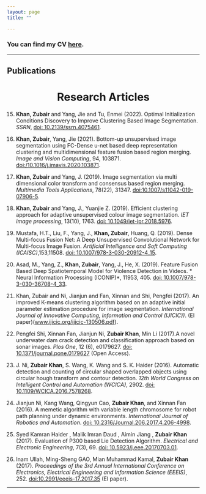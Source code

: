 ```yaml
---
layout: page
title: ""

---
```


### You can find my CV [here](zubairkhan.pdf).

---

## Publications
<h1 align="center">Research Articles </h1>

15. **Khan, Zubair** and Yang, Jie and Tu, Enmei (2022). Optimal Initialization Conditions Discovery to Improve Clustering Based Image Segmentation. *SSRN*,  [doi: 10.2139/ssrn.4075461](https://ssrn.com/abstract=4075461).

17. **Khan, Zubair**, Yang, Jie (2021). Bottom-up unsupervised image segmentation using FC-Dense u-net based deep representation clustering and multidimensional feature fusion based region merging. *Image and Vision Computing*, 94, 103871. [doi:/10.1016/j.imavis.2020.103871](https://www.sciencedirect.com/science/article/pii/S0262885620300032).

17. **Khan, Zubair** and Yang, J. (2019). Image segmentation via multi dimensional color transform and consensus based region merging. *Multimedia Tools Applications*, 78(22), 31347. [doi:10.1007/s11042-019-07906-5](https://doi.org/10.1007/s11042-019-07906-5).

19. **Khan, Zubair** and Yang, J., Yuanjie Z. (2019). Efficient clustering approach for adaptive unsupervised colour image segmentation. *IET image processing*, 13(10), 1763. [doi: 10.1049/iet-ipr.2018.5976](https://doi.org/10.1049/iet-ipr.2018.5976).

21. Mustafa, H.T., Liu, F., Yang, J., **Khan, Zubair**, Huang, Q. (2019). Dense Multi-focus Fusion Net: A Deep Unsupervised Convolutional Network for Multi-focus Image Fusion. *Artificial Intelligence and Soft Computing (ICAISC)*,153,11508. [doi: 10.1007/978-3-030-20912-4_15](https://doi.org/10.1007/978-3-030-20912-4_15).

22. Asad, M., Yang, Z., **Khan, Zubair**, Yang, J., He, X. (2019). Feature Fusion Based Deep Spatiotemporal Model for Violence Detection in Videos. * Neural Information Processing (ICONIP)*, 11953, 405. [doi: 10.1007/978-3-030-36708-4_33](https://doi.org/10.1007/978-3-030-36708-4_33).

26. Khan, Zubair and Ni, Jianjun and Fan, Xinnan and Shi, Pengfei (2017). An improved K-means clustering algorithm based on an adaptive initial parameter estimation procedure for image segmentation. *International Journal of Innovative Computing, Information and Control (IJICIC))*. (EI paper)(www.ijicic.org/ijicic-130506.pdf).

24. Pengfei Shi, Xinnan Fan, Jianjun Ni, **Zubair Khan**, Min Li (2017).A novel underwater dam crack detection and classification approach based on sonar images. *Plos One*, 12 (6), e0179627. [doi: 10.1371/journal.pone.0179627](https://doi.org/10.1371/journal.pone.0179627) (Open Access).

28. J. Ni, **Zubair Khan**, S. Wang, K. Wang and S. K. Haider (2016). Automatic detection and counting of circular shaped overlapped objects using circular hough transform and contour detection. *12th World Congress on Intelligent Control and Automation (WCICA)*, 2902. [doi: 10.1109/WCICA.2016.7578268](https://ieeexplore.ieee.org/abstract/document/7578268).

30. Jianjun Ni, Kang Wang, Qingyun Cao, **Zubair Khan**, and Xinnan Fan (2016). A memetic algorithm with variable length chromosome for robot path planning under dynamic environments. *International Journal of Robotics and Automation*. [doi: 10.2316/Journal.206.2017.4.206-4998](https://www.actapress.com/PaperInfo.aspx?paperId=45632).

32. Syed Kamran Haider , Malik Imran Daud , Aimin Jiang , **Zubair Khan** (2017). Evaluation of P300 based Lie Detection Algorithm. *Electrical and Electronic Engineering*, 7(3), 69. [doi: 10.5923/j.eee.20170703.01](http://article.sapub.org/10.5923.j.eee.20170703.01.html).

34. Inam Ullah, Ming-Sheng GAO, Mian Muhammad Kamal, **Zubair Khan** (2017). *Proceedings of the 3rd Annual International Conference on Electronics, Electrical Engineering and Information Science (EEEIS)*, 252. [doi:10.2991/eeeis-17.2017.35](https://www.atlantis-press.com/proceedings/eeeis-17/25884586) (EI paper).


---